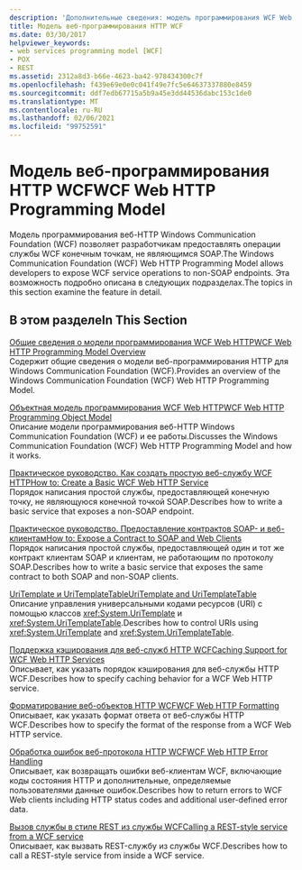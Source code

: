 ```yaml
---
description: 'Дополнительные сведения: модель программирования WCF Web HTTP'
title: Модель веб-программирования HTTP WCF
ms.date: 03/30/2017
helpviewer_keywords:
- web services programming model [WCF]
- POX
- REST
ms.assetid: 2312a8d3-b66e-4623-ba42-978434300c7f
ms.openlocfilehash: f439e69e0e0c041f49e7fc5e64637337880e8459
ms.sourcegitcommit: ddf7edb67715a5b9a45e3dd44536dabc153c1de0
ms.translationtype: MT
ms.contentlocale: ru-RU
ms.lasthandoff: 02/06/2021
ms.locfileid: "99752591"
---
```

# <a name="wcf-web-http-programming-model"></a><span data-ttu-id="09ced-103">Модель веб-программирования HTTP WCF</span><span class="sxs-lookup"><span data-stu-id="09ced-103">WCF Web HTTP Programming Model</span></span>

<span data-ttu-id="09ced-104">Модель программирования веб-HTTP Windows Communication Foundation (WCF) позволяет разработчикам предоставлять операции службы WCF конечным точкам, не являющимся SOAP.</span><span class="sxs-lookup"><span data-stu-id="09ced-104">The Windows Communication Foundation (WCF) Web HTTP Programming Model allows developers to expose WCF service operations to non-SOAP endpoints.</span></span> <span data-ttu-id="09ced-105">Эта возможность подробно описана в следующих подразделах.</span><span class="sxs-lookup"><span data-stu-id="09ced-105">The topics in this section examine the feature in detail.</span></span>  
  
## <a name="in-this-section"></a><span data-ttu-id="09ced-106">В этом разделе</span><span class="sxs-lookup"><span data-stu-id="09ced-106">In This Section</span></span>  

 [<span data-ttu-id="09ced-107">Общие сведения о модели программирования WCF Web HTTP</span><span class="sxs-lookup"><span data-stu-id="09ced-107">WCF Web HTTP Programming Model Overview</span></span>](wcf-web-http-programming-model-overview.md)  
 <span data-ttu-id="09ced-108">Содержит общие сведения о модели веб-программирования HTTP для Windows Communication Foundation (WCF).</span><span class="sxs-lookup"><span data-stu-id="09ced-108">Provides an overview of the Windows Communication Foundation (WCF) Web HTTP Programming Model.</span></span>  
  
 [<span data-ttu-id="09ced-109">Объектная модель программирования WCF Web HTTP</span><span class="sxs-lookup"><span data-stu-id="09ced-109">WCF Web HTTP Programming Object Model</span></span>](wcf-web-http-programming-object-model.md)  
 <span data-ttu-id="09ced-110">Описание модели программирования веб-HTTP Windows Communication Foundation (WCF) и ее работы.</span><span class="sxs-lookup"><span data-stu-id="09ced-110">Discusses the Windows Communication Foundation (WCF) Web HTTP Programming Model and how it works.</span></span>  
  
 [<span data-ttu-id="09ced-111">Практическое руководство. Как создать простую веб-службу WCF HTTP</span><span class="sxs-lookup"><span data-stu-id="09ced-111">How to: Create a Basic WCF Web HTTP Service</span></span>](how-to-create-a-basic-wcf-web-http-service.md)  
 <span data-ttu-id="09ced-112">Порядок написания простой службы, предоставляющей конечную точку, не являющуюся конечной точкой SOAP.</span><span class="sxs-lookup"><span data-stu-id="09ced-112">Describes how to write a basic service that exposes a non-SOAP endpoint.</span></span>  
  
 [<span data-ttu-id="09ced-113">Практическое руководство. Предоставление контрактов SOAP- и веб-клиентам</span><span class="sxs-lookup"><span data-stu-id="09ced-113">How to: Expose a Contract to SOAP and Web Clients</span></span>](how-to-expose-a-contract-to-soap-and-web-clients.md)  
 <span data-ttu-id="09ced-114">Порядок написания простой службы, предоставляющей один и тот же контракт клиентам SOAP и клиентам, не работающим по протоколу SOAP.</span><span class="sxs-lookup"><span data-stu-id="09ced-114">Describes how to write a basic service that exposes the same contract to both SOAP and non-SOAP clients.</span></span>  
  
 [<span data-ttu-id="09ced-115">UriTemplate и UriTemplateTable</span><span class="sxs-lookup"><span data-stu-id="09ced-115">UriTemplate and UriTemplateTable</span></span>](uritemplate-and-uritemplatetable.md)  
 <span data-ttu-id="09ced-116">Описание управления универсальными кодами ресурсов (URI) с помощью классов <xref:System.UriTemplate> и <xref:System.UriTemplateTable>.</span><span class="sxs-lookup"><span data-stu-id="09ced-116">Describes how to control URIs using <xref:System.UriTemplate> and <xref:System.UriTemplateTable>.</span></span>  
  
 [<span data-ttu-id="09ced-117">Поддержка кэширования для веб-служб HTTP WCF</span><span class="sxs-lookup"><span data-stu-id="09ced-117">Caching Support for WCF Web HTTP Services</span></span>](caching-support-for-wcf-web-http-services.md)  
 <span data-ttu-id="09ced-118">Описывает, как указать порядок кэширования для веб-службы HTTP WCF.</span><span class="sxs-lookup"><span data-stu-id="09ced-118">Describes how to specify caching behavior for a WCF Web HTTP service.</span></span>  
  
 [<span data-ttu-id="09ced-119">Форматирование веб-объектов HTTP WCF</span><span class="sxs-lookup"><span data-stu-id="09ced-119">WCF Web HTTP Formatting</span></span>](wcf-web-http-formatting.md)  
 <span data-ttu-id="09ced-120">Описывает, как указать формат ответа от веб-службы HTTP WCF.</span><span class="sxs-lookup"><span data-stu-id="09ced-120">Describes how to specify the format of the response from a WCF Web HTTP service.</span></span>  
  
 [<span data-ttu-id="09ced-121">Обработка ошибок веб-протокола HTTP WCF</span><span class="sxs-lookup"><span data-stu-id="09ced-121">WCF Web HTTP Error Handling</span></span>](wcf-web-http-error-handling.md)  
 <span data-ttu-id="09ced-122">Описывает, как возвращать ошибки веб-клиентам WCF, включающие коды состояния HTTP и дополнительные, определяемые пользователями данные ошибок.</span><span class="sxs-lookup"><span data-stu-id="09ced-122">Describes how to return errors to WCF Web clients including HTTP status codes and additional user-defined error data.</span></span>  
  
 [<span data-ttu-id="09ced-123">Вызов службы в стиле REST из службы WCF</span><span class="sxs-lookup"><span data-stu-id="09ced-123">Calling a REST-style service from a WCF service</span></span>](calling-a-rest-style-service-from-a-wcf-service.md)  
 <span data-ttu-id="09ced-124">Описывает, как вызвать REST-службу из службы WCF.</span><span class="sxs-lookup"><span data-stu-id="09ced-124">Describes how to call a REST-style service from inside a WCF service.</span></span>
